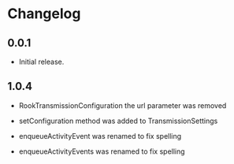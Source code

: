 # Changelog

## 0.0.1

* Initial release.

## 1.0.4

* RookTransmissionConfiguration the url parameter was removed
  
* setConfiguration method was added to TransmissionSettings

* enqueueActivityEvent was renamed to fix spelling

* enqueueActivityEvents was renamed to fix spelling
